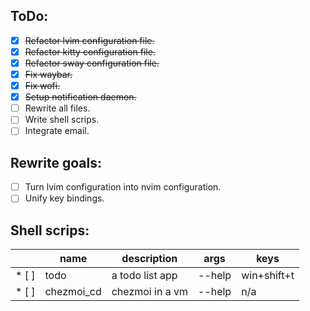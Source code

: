 ## ToDo:

* [X] ~~Refactor lvim configuration file.~~
* [X] ~~Refactor kitty configuration file.~~
* [X] ~~Refactor sway configuration file.~~
* [X] ~~Fix waybar.~~
* [X] ~~Fix wofi.~~
* [X] ~~Setup notification daemon.~~
* [ ] Rewrite all files.
* [ ] Write shell scrips.
* [ ] Integrate email.
<!-- * [X] ~~PLACEHOLDER~~ -->

## Rewrite goals:

* [ ] Turn lvim configuration into nvim configuration.
* [ ] Unify key bindings.

## Shell scrips:

||name|description|args|keys|
|--|--|--|--|--|
|* [ ]|todo|a todo list app| --help|win+shift+t|
|* [ ]|chezmoi_cd|chezmoi in a vm| --help|n/a|
